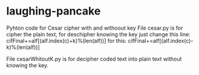 # laughing-pancake
Pyhton code for Cesar cipher with and withoout key
File cesar.py is for cipher the plain text, for deschipher knowing the key just change this line:
cifFinal+=alf[(alf.index(c)+k)%(len(alf))]
for this:
cifFinal+=alf[(alf.index(c)-k)%(len(alf))]

File cesarWhitoutK.py is for decipher coded text into plain text without knowing the key.

